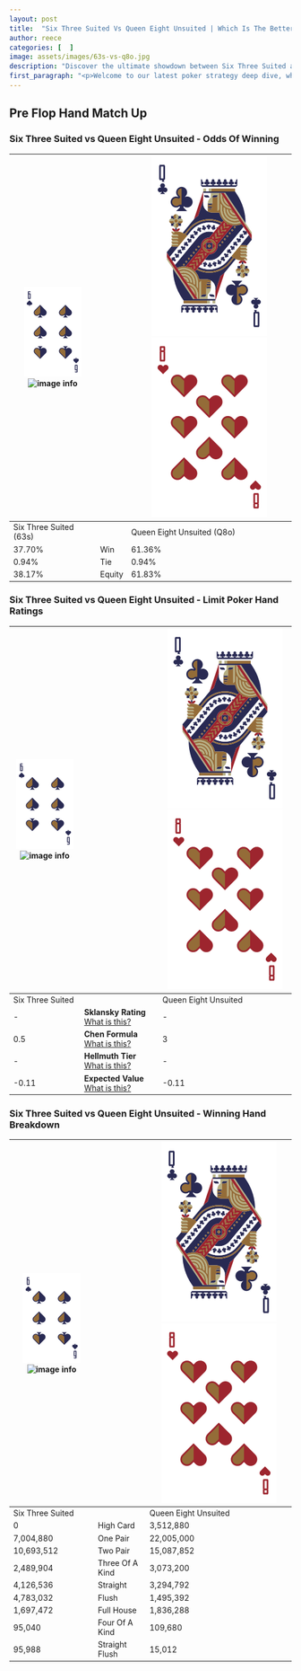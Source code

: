 ```yaml
---
layout: post
title:  "Six Three Suited Vs Queen Eight Unsuited | Which Is The Better Hand In Poker? A Complete Guide"
author: reece
categories: [  ]
image: assets/images/63s-vs-q8o.jpg
description: "Discover the ultimate showdown between Six Three Suited and Queen Eight Unsuited in poker! Uncover the odds, strategies, and scenarios where one hand triumphs over the other. Get ready to up your poker game with this thrilling analysis."
first_paragraph: "<p>Welcome to our latest poker strategy deep dive, where we're pitting two distinct hands against each other in a high-stakes showdown: Six Three Suited vs Queen Eight Unsuited.</p><p>In the dynamic world of poker, every decision counts, and knowing which hand holds the upper hand is key to your success at the table.</p><p>In this article, we'll dissect these two hands, explore the scenarios where one dominates the other, and equip you with the knowledge to make strategic choices that can tip the odds in your favor.</p><p>Get ready to unravel the intriguing dynamics of these poker hands and elevate your game to new heights.</p>"
---
```




[comment]: # (sp0)

## Pre Flop Hand Match Up

<div class="table hand-ratings" markdown="1"> 



### Six Three Suited vs Queen Eight Unsuited - Odds Of Winning


    
| ![image info](assets/images/hand1/6.png) ![image info](assets/images/hand1/3s.png) |  | ![image info](assets/images/hand2/Q.png) ![image info](assets/images/hand2/8o.png) |
| -------- | -------- | -------- |
| Six Three Suited (63s) |  | Queen Eight Unsuited (Q8o) |
| 37.70% | Win | 61.36% |
| 0.94% | Tie | 0.94% |
| 38.17% | Equity | 61.83% |




[comment]: # (sp1)



### Six Three Suited vs Queen Eight Unsuited - Limit Poker Hand Ratings


    
| ![image info](assets/images/hand1/6.png) ![image info](assets/images/hand1/3s.png) |  | ![image info](assets/images/hand2/Q.png) ![image info](assets/images/hand2/8o.png) |
| -------- | -------- | -------- |
| Six Three Suited |  | Queen Eight Unsuited |
| - | **Sklansky Rating** [What is this?](/sklansky-rating-explained) | - |
| 0.5 | **Chen Formula** [What is this?](/chen-formula-explained) | 3 |
| - | **Hellmuth Tier** [What is this?](/Hellmuth-tier-explained) | - |
| -0.11 | **Expected Value** [What is this?](/expected-value-explained) | -0.11 |




[comment]: # (sp2)



### Six Three Suited vs Queen Eight Unsuited - Winning Hand Breakdown


    
| ![image info](assets/images/hand1/6.png) ![image info](assets/images/hand1/3s.png) |  | ![image info](assets/images/hand2/Q.png) ![image info](assets/images/hand2/8o.png) |
| -------- | -------- | -------- |
| Six Three Suited |  | Queen Eight Unsuited |
| 0 | High Card | 3,512,880 |
| 7,004,880 | One Pair | 22,005,000 |
| 10,693,512 | Two Pair | 15,087,852 |
| 2,489,904 | Three Of A Kind | 3,073,200 |
| 4,126,536 | Straight | 3,294,792 |
| 4,783,032 | Flush | 1,495,392 |
| 1,697,472 | Full House | 1,836,288 |
| 95,040 | Four Of A Kind | 109,680 |
| 95,988 | Straight Flush | 15,012 |




[comment]: # (sp3)



</div>

[comment]: # (sp4)



[comment]: # (sp5)

